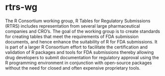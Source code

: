 # rtrs-wg

The R Consortium working group, R Tables for Regulatory Submissions  (RTRS) includes representation from several large pharmaceutical companies and CRO’s. The goal of the working group is to create standards for creating tables that meet the requirements of FDA submission documents, and hence enhance the suitability of R for FDA submissions. It is part of a larger R Consortium effort to facilitate the certification and validation of R packages and tools for FDA submissions thereby allowing drug developers to submit documentation for regulatory approval using the R programming environment in conjunction with open-source packages without the need for closed and often expensive proprietary tools.
